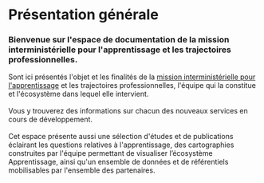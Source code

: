 # Présentation générale

### **Bienvenue sur l'espace de documentation de la mission interministérielle pour l'apprentissage et les trajectoires professionnelles.**&#x20;

Sont ici présentés l'objet et les finalités de la [mission interministérielle pour l'apprentissage](https://travail-emploi.gouv.fr/actualites/l-actualite-du-ministere/article/une-mission-pour-faciliter-les-entrees-en-apprentissage) et les trajectoires professionnelles, l'équipe qui la constitue et l'écosystème dans lequel elle intervient. \
&#x20;\
Vous y trouverez des informations sur chacun des nouveaux services en cours de développement.\
\
Cet espace présente aussi une sélection d'études et de publications éclairant les questions relatives à l'apprentissage, des cartographies construites par l'équipe permettant de visualiser l’écosystème Apprentissage, ainsi qu'un ensemble de données et de référentiels mobilisables par l'ensemble des partenaires.
